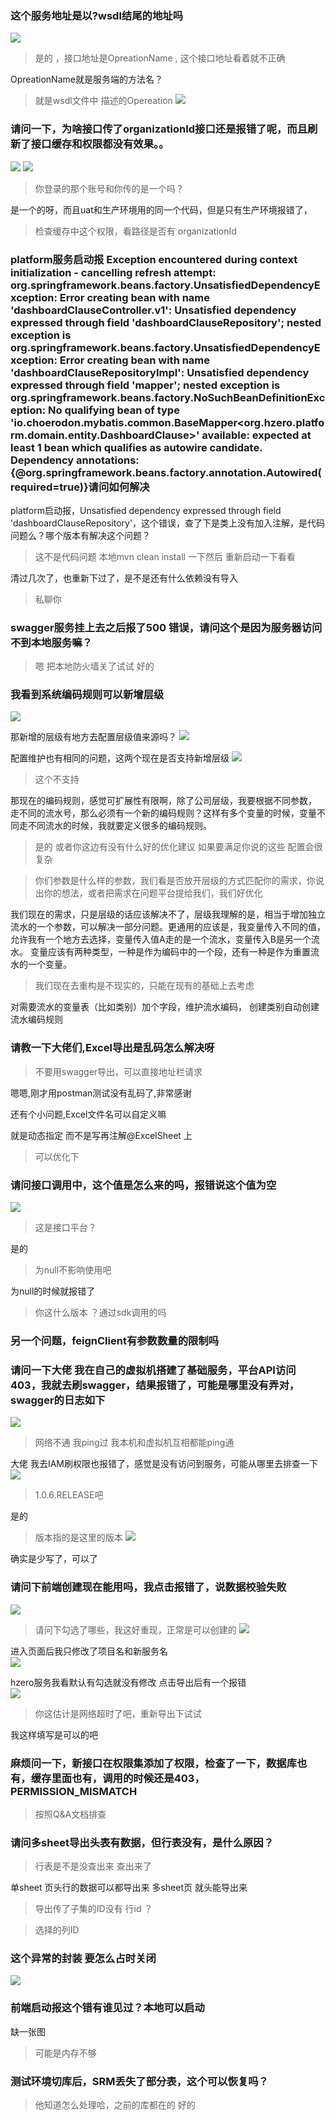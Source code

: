 ### 这个服务地址是以?wsdl结尾的地址吗
![](https://img2018.cnblogs.com/blog/1231979/202001/1231979-20200102144703460-463889290.png)

>是的 ，接口地址是OpreationName , 这个接口地址看着就不正确

OpreationName就是服务端的方法名？

>就是wsdl文件中 描述的Opereation
![](https://img2018.cnblogs.com/blog/1231979/202001/1231979-20200102144908809-2146795369.png)



### 请问一下，为啥接口传了organizationId接口还是报错了呢，而且刷新了接口缓存和权限都没有效果。。
![](https://img2018.cnblogs.com/blog/1231979/202001/1231979-20200102144940798-1756044905.png)
![](https://img2018.cnblogs.com/blog/1231979/202001/1231979-20200102144946657-24782277.png)

>你登录的那个账号和你传的是一个吗？

是一个的呀，而且uat和生产环境用的同一个代码，但是只有生产环境报错了，

>检查缓存中这个权限，看路径是否有 organizationId



### platform服务启动报 Exception encountered during context initialization - cancelling refresh attempt: org.springframework.beans.factory.UnsatisfiedDependencyException: Error creating bean with name 'dashboardClauseController.v1': Unsatisfied dependency expressed through field 'dashboardClauseRepository'; nested exception is org.springframework.beans.factory.UnsatisfiedDependencyException: Error creating bean with name 'dashboardClauseRepositoryImpl': Unsatisfied dependency expressed through field 'mapper'; nested exception is org.springframework.beans.factory.NoSuchBeanDefinitionException: No qualifying bean of type 'io.choerodon.mybatis.common.BaseMapper<org.hzero.platform.domain.entity.DashboardClause>' available: expected at least 1 bean which qualifies as autowire candidate. Dependency annotations: {@org.springframework.beans.factory.annotation.Autowired(required=true)}请问如何解决
platform启动报，Unsatisfied dependency expressed through field 'dashboardClauseRepository'，这个错误，查了下是类上没有加入注解，是代码问题么？哪个版本有解决这个问题？

>这不是代码问题   本地mvn clean install 一下然后 重新启动一下看看

清过几次了，也重新下过了，是不是还有什么依赖没有导入

>私聊你


###  swagger服务挂上去之后报了500 错误，请问这个是因为服务器访问不到本地服务嘛？
>嗯 把本地防火墙关了试试
好的


### 我看到系统编码规则可以新增层级
![](https://img2018.cnblogs.com/blog/1231979/202001/1231979-20200102145211616-785169301.png)

那新增的层级有地方去配置层级值来源吗？
![](https://img2018.cnblogs.com/blog/1231979/202001/1231979-20200102145228084-1705488641.png)

配置维护也有相同的问题，这两个现在是否支持新增层级
![](https://img2018.cnblogs.com/blog/1231979/202001/1231979-20200102145239427-387006232.png)


>这个不支持

那现在的编码规则，感觉可扩展性有限啊，除了公司层级，我要根据不同参数，
走不同的流水号，那么必须有一个新的编码规则？这样有多个变量的时候，变量不同走不同流水的时候，我就要定义很多的编码规则。

>是的  或者你这边有没有什么好的优化建议 如果要满足你说的这些 配置会很复杂

>你们参数是什么样的参数，我们看是否放开层级的方式匹配你的需求，你说出你的想法，或者把需求在问题平台提给我们，我们好优化

我们现在的需求，只是层级的话应该解决不了，层级我理解的是，相当于增加独立流水的一个参数，可以解决一部分问题。更通用的应该是，我变量传入不同的值，允许我有一个地方去选择，变量传入值A走的是一个流水，变量传入B是另一个流水。
变量应该有两种类型，一种是作为编码中的一个段，还有一种是作为重置流水的一个变量。

>我们现在去重构是不现实的，只能在现有的基础上去考虑

对需要流水的变量表（比如类别）加个字段，维护流水编码，
创建类别自动创建流水编码规则


### 请教一下大佬们,Excel导出是乱码怎么解决呀
>不要用swagger导出，可以直接地址栏请求

嗯嗯,刚才用postman测试没有乱码了,非常感谢

还有个小问题,Excel文件名可以自定义嘛

就是动态指定 而不是写再注解@ExcelSheet 上

>可以优化下




### 请问接口调用中，这个值是怎么来的吗，报错说这个值为空
![](https://img2018.cnblogs.com/blog/1231979/202001/1231979-20200102145707668-1216375790.png)

> 这是接口平台？

是的

>为null不影响使用吧

为null的时候就报错了

>你这什么版本 ？通过sdk调用的吗




### 另一个问题，feignClient有参数数量的限制吗
>


### 请问一下大佬 我在自己的虚拟机搭建了基础服务，平台API访问403，我就去刷swagger，结果报错了，可能是哪里没有弄对，swagger的日志如下
![](https://img2018.cnblogs.com/blog/1231979/202001/1231979-20200102151933409-1233361852.png)

>网络不通
我ping过 我本机和虚拟机互相都能ping通

大佬 我去IAM刷权限也报错了，感觉是没有访问到服务，可能从哪里去排查一下
![](https://img2018.cnblogs.com/blog/1231979/202001/1231979-20200102152003642-1382648471.png)

>1.0.6.RELEASE吧

是的

>版本指的是这里的版本
![](https://img2018.cnblogs.com/blog/1231979/202001/1231979-20200102152307216-1103049675.png)

确实是少写了，可以了


### 请问下前端创建现在能用吗，我点击报错了，说数据校验失败
![](https://img2018.cnblogs.com/blog/1231979/202001/1231979-20200102152510180-136992614.png)

>请问下勾选了哪些，我这好重现，正常是可以创建的
![](https://img2018.cnblogs.com/blog/1231979/202001/1231979-20200102152646117-1197039854.png)

进入页面后我只修改了项目名和新服务名  
![](https://img2018.cnblogs.com/blog/1231979/202001/1231979-20200102152705495-599855709.png)

hzero服务我看默认有勾选就没有修改
点击导出后有一个报错  
![](https://img2018.cnblogs.com/blog/1231979/202001/1231979-20200102152731618-983543199.png)

>你这估计是网络超时了吧，重新导出下试试

我这样填写是可以的吧



### 麻烦问一下，新接口在权限集添加了权限，检查了一下，数据库也有，缓存里面也有，调用的时候还是403，PERMISSION_MISMATCH
>按照Q&A文档排查



### 请问多sheet导出头表有数据，但行表没有，是什么原因？

>行表是不是没查出来
查出来了

单sheet 页头行的数据可以都导出来
多sheet页 就头能导出来

> 导出传了子集的ID没有
行id ？

>选择的列ID



### 这个异常的封装  要怎么占时关闭
![](https://img2018.cnblogs.com/blog/1231979/202001/1231979-20200102152611019-230713361.png)



### 前端启动报这个错有谁见过？本地可以启动
缺一张图

>可能是内存不够



### 测试环境切库后，SRM丢失了部分表，这个可以恢复吗？

>他知道怎么处理哈，之前的库都在的
好的
